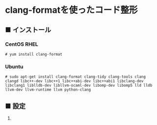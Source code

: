 # clang-formatを使ったコード整形
## ■ インストール
### CentOS RHEL
```
# yum install clang-format
```
### Ubuntu
```
# sudo apt-get install clang-format clang-tidy clang-tools clang clangd libc++-dev libc++1 libc++abi-dev libc++abi1 libclang-dev libclang1 liblldb-dev libllvm-ocaml-dev libomp-dev libomp5 lld lldb llvm-dev llvm-runtime llvm python-clang
```

## ■ 設定
1. 
